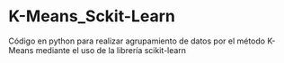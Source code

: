 # K-Means_Sckit-Learn
Código en python para realizar agrupamiento de datos por el método K-Means mediante el uso de la librería scikit-learn
